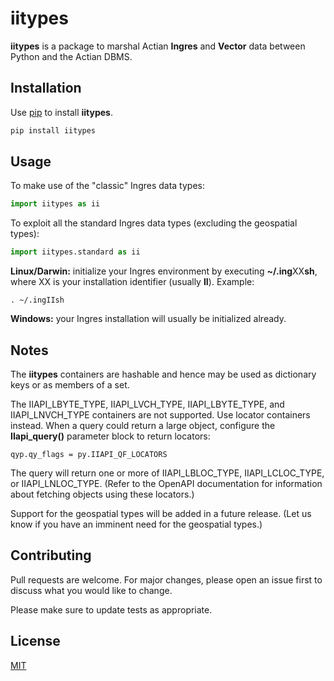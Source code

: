 # iitypes

**iitypes** is a package to marshal Actian **Ingres** and **Vector** data between Python
and the Actian DBMS.

## Installation

Use [pip](https://pip.pypa.io/en/stable/) to install **iitypes**.

```bash
pip install iitypes
```

## Usage

To make use of the "classic" Ingres data types:

```python
import iitypes as ii
```

To exploit all the standard Ingres data types (excluding the geospatial types):

```python
import iitypes.standard as ii
```

**Linux/Darwin:** initialize your Ingres environment by executing **~/.ing**XX**sh**, where XX
is your installation identifier (usually **II**). Example:

```
. ~/.ingIIsh
```

**Windows:** your Ingres installation will usually be initialized already.

## Notes

The **iitypes** containers are hashable and hence may be used as dictionary keys or
as members of a set.

The IIAPI_LBYTE_TYPE, IIAPI_LVCH_TYPE, IIAPI_LBYTE_TYPE, and IIAPI_LNVCH_TYPE
containers are not supported. Use locator containers instead. When a query
could return 
a large object, configure the **IIapi_query()** parameter block to return 
locators:
```
qyp.qy_flags = py.IIAPI_QF_LOCATORS
```
The query will return one or more of IIAPI_LBLOC_TYPE, IIAPI_LCLOC_TYPE, or
IIAPI_LNLOC_TYPE. (Refer to the OpenAPI documentation for information about
fetching objects using these locators.)

Support for the geospatial types will be added in a future release. (Let us
know if you have an imminent need for the geospatial types.)


## Contributing

Pull requests are welcome. For major changes, please open an issue first
to discuss what you would like to change.

Please make sure to update tests as appropriate.

## License

[MIT](https://choosealicense.com/licenses/mit/)

